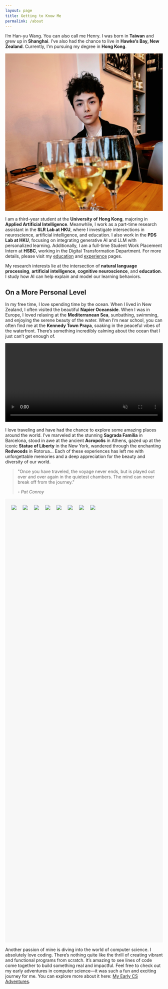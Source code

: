 ```yaml
---
layout: page
title: Getting to Know Me
permalink: /about
---
```


<style>
video, .fallback-image {
	width: 100%;
}

div.scroll-container {
  background-color: #f7f7f7;
  overflow-x: auto; /* Enable horizontal scrolling */
  overflow-y: hidden; /* Disable vertical scrolling */
  white-space: nowrap;
  padding: 10px;
  height: 35vh; /* Set the height to 35% of the viewport height */
  display: flex;
  align-items: center; /* Center align images vertically */
}

div.scroll-container img,
div.scroll-container video {
  padding: 10px;
  height: calc(35vh - 20px); /* Adjust the height to fit within the container, considering padding */
  object-fit: contain; /* Ensure the images fit within the container */
}
</style>

I’m Han-yu Wang. You can also call me Henry. I was born in **Taiwan** and grew up in **Shanghai**. I’ve also had the chance to live in **Hawke’s Bay, New Zealand**. Currently, I'm pursuing my degree in **Hong Kong**.

<img src="/assets/img/henry.jpg">

I am a third-year student at the **University of Hong Kong**, majoring in **Applied Artificial Intelligence**. Meanwhile, I work as a part-time research assistant in the **SLR Lab at HKU**, where I investigate intersections in neuroscience, artificial intelligence, and education. I also work in the **PDS Lab at HKU**, focusing on integrating generative AI and LLM with personalized learning. Additionally, I am a full-time Student Work Placement Intern at **HSBC**, working in the Digital Transformation Department. For more details, please visit my [education](https://henryhyw.github.io/education.html) and [experience](https://henryhyw.github.io/experience.html) pages.

My research interests lie at the intersection of **natural language processing**, **artificial intelligence**, **cognitive neuroscience**, and **education**. I study how AI can help explain and model our learning behaviors.

## On a More Personal Level

In my free time, I love spending time by the ocean. When I lived in New Zealand, I often visited the beautiful **Napier Oceanside**. When I was in Europe, I loved relaxing at the **Mediterranean Sea**, sunbathing, swimming, and enjoying the serene beauty of the water. When I’m near school, you can often find me at the **Kennedy Town Praya**, soaking in the peaceful vibes of the waterfront. There’s something incredibly calming about the ocean that I just can’t get enough of.

<video id="videoElement" muted autoplay loop playsinline>
      <source src="/assets/vid/napier.mp4" type="video/mp4">
</video>
<img src="/assets/img/napier.png" alt="Travel" class="fallback-image" style="display: none;">

I love traveling and have had the chance to explore some amazing places around the world. I’ve marveled at the stunning **Sagrada Família** in Barcelona, stood in awe at the ancient **Acropolis** in Athens, gazed up at the iconic **Statue of Liberty** in the New York, wandered through the enchanting **Redwoods** in Rotorua... Each of these experiences has left me with unforgettable memories and a deep appreciation for the beauty and diversity of our world.

> "Once you have traveled, the voyage never ends, but is played out over and over again in the quietest chambers. The mind can never break off from the journey."
>
> *- Pat Conroy*

<div class="scroll-container">
  <img src="/assets/img/acropolis.jpg">
  <img src="/assets/img/athensstatue.jpg">
  <img src="/assets/img/kerameikos.jpg">
  <img src="/assets/img/agora.jpg">
  <img src="/assets/img/beijingairport.jpg">
  <img src="/assets/img/nz.jpg">
  <img src="/assets/img/rotorua.jpg">
  <img src="/assets/img/baihe.jpg">
</div>

Another passion of mine is diving into the world of computer science. I absolutely love coding. There’s nothing quite like the thrill of creating vibrant and functional programs from scratch. It’s amazing to see lines of code come together to build something real and impactful. Feel free to check out my early adventures in computer science—it was such a fun and exciting journey for me. You can explore more about it here: [My Early CS Adventures](https://henryhyw.github.io/early.html).

<script>
    function checkVideoCompatibility() {
        const videoElement = document.getElementById('videoElement');
        const fallbackImage = document.querySelector('.fallback-image');

        // Check if the video is playable
        videoElement.addEventListener('error', () => {
            videoElement.style.display = 'none';
            fallbackImage.style.display = 'block';
        });

        // Attempt to play the video, if it fails, switch to the fallback image
        videoElement.play().catch(() => {
            videoElement.style.display = 'none';
            fallbackImage.style.display = 'block';
        });
    }

    window.onload = () => {
        adjustFontSizeAndLineHeight();
        checkVideoCompatibility();
    };
    window.onresize = adjustFontSizeAndLineHeight;

    // Mute/unmute button
    const videoElement = document.getElementById('videoElement');
    videoElement.addEventListener('click', () => {
        videoElement.muted = !videoElement.muted;
    });
</script>